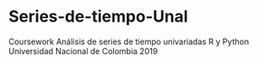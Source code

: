 # Series-de-tiempo-Unal

Coursework
Análisis de series de tiempo univariadas R y Python
Universidad Nacional de Colombia
2019
